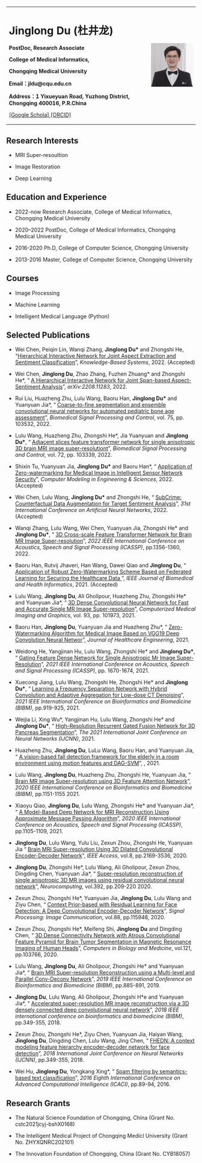 <div>
<table border="0">
  <tr>
    <td width="75%">
      <h1>Jinglong Du (杜井龙)</h1>
      <p><b>PostDoc, Research Associate</b></p>
      <p><b>College of Medical Informatics,</b></p>
      <p><b>Chongqing Medical University</b></p>
      <p><b>Email：jldu@cqu.edu.cn</b></p>
      <p><b>Address：1 Yixueyuan Road, Yuzhong District, Chongqing 400016, P.R.China</b></p>
      <p><a href="https://scholar.google.com/citations?user=JerUwSkAAAAJ&hl=zh-CN">[Google Schola] <a href="https://orcid.org/0000-0002-4225-0425">[ORCID]</a></a></p>
    </td>
    <td width="25%">
      <img src="/citations.jpg" width="100%">
    </td>
  </tr>
</table>
</div>

<h2>Research Interests</h2>

<ul>
<li><p>MRI Super-resoultion</p>
</li>
<li><p>Image Restoration</p>
</li>
<li><p>Deep Learning</p>
</li>
</ul>


<h2>Education and Experience</h2>

<ul>
<li><p>2022-now Research Associate, College of Medical Informatics, Chongqing Medical University</p>
</li>
<li><p>2020–2022 PostDoc, College of Medical Informatics, Chongqing Medical University</p>
</li>
<li><p>2016-2020 Ph.D, College of Computer Science, Chongqing University</p>
</li>
<li><p>2013-2016 Master, College of Computer Science, Chongqing University</p>
</li>
</ul>


<h2>Courses</h2>
<ul>
<li><p>Image Processing</p>
</li>
<li><p>Machine Learning</p>
</li>
<li><p>Intelligent Medical Language (Python)</p>
</li>
</ul>


<h2>Selected Publications</h2>

<ul>
<li><p>Wei Chen, Peiqin Lin, Wanqi Zhang, <b>Jinglong Du*</b> and Zhongshi He, &ldquo;<a href="https://www.sciencedirect.com/science/article/abs/pii/S095070512200925X">Hierarchical Interactive Network for Joint Aspect Extraction and Sentiment Classification</a>&rdquo;, <i>Knowledge-Based Systems</i>, 2022. (Accepted)</p>
</li>
<li><p>Wei Chen, <b>Jinglong Du</b>, Zhao Zhang, Fuzhen Zhuang* and Zhongshi He*, &ldquo; <a href="https://arxiv.org/abs/2208.11283"> A Hierarchical Interactive Network for Joint Span-based Aspect-Sentiment Analysis</a>&rdquo;, <i>arXiv:2208.11283</i>, 2022.</p>
</li>
<li><p>Rui Liu, Huazheng Zhu, Lulu Wang, Baoru Han, <b>Jinglong Du*</b> and Yuanyuan Jia*, &ldquo; <a href="https://www.sciencedirect.com/science/article/abs/pii/S1746809422000544"> Coarse-to-fine segmentation and ensemble convolutional neural networks for automated pediatric bone age assessment</a>&rdquo;, <i>Biomedical Signal Processing and Control</i>, vol. 75, pp. 103532, 2022.</p> 
<li><p>  Lulu Wang, Huazheng Zhu, Zhongshi He*, Jia Yuanyuan and <b>Jinglong Du*</b>,  &ldquo; <a href="https://www.sciencedirect.com/science/article/abs/pii/S1746809421009368"> Adjacent slices feature transformer network for single anisotropic 3D brain MRI image super-resolutiont</a>&rdquo;, <i>Biomedical Signal Processing and Control</i>, vol. 72, pp. 103339, 2022.</p>
</li> 
<li><p>Shixin Tu, Yuanyuan Jia, <b>Jinglong Du*</b> and Baoru Han*,  &ldquo; <a href="https://ieeexplore.ieee.org/abstract/document/9594451">Application of Zero-watermarking for Medical Image in Intelligent Sensor Network Security</a>&rdquo;, <i>Computer Modeling in Engineering & Sciences</i>, 2022. (Accepted)</p>
</li>
<li><p>Wei Chen, Lulu Wang, <b>Jinglong Du*</b> and Zhongshi He,  &ldquo; <a href="">SubCrime: Counterfactual Data Augmentation for Target Sentiment Analysis</a>&rdquo;, <i>31st International Conference on Artificial Neural Networks</i>, 2022. (Accepted)</p> 
</li>
<li><p>Wanqi Zhang, Lulu Wang, Wei Chen, Yuanyuan Jia, Zhongshi He* and <b>Jinglong Du*</b>,  &ldquo; <a href="https://ieeexplore.ieee.org/abstract/document/9746092/">3D Cross-scale Feature Transformer Network for Brain MR Image Super-resolution</a>&rdquo;, <i>2022 IEEE International Conference on Acoustics, Speech and Signal Processing (ICASSP)</i>, pp.1356-1360, 2022.</p>  
</li>
<li><p>Baoru Han, Rutvij Jhaveri, Han Wang, Dawei Qiao and <b>Jinglong Du</b>,  &ldquo; <a href="https://ieeexplore.ieee.org/abstract/document/9594451"> Application of Robust Zero-Watermarking Scheme Based on Federated Learning for Securing the Healthcare Data </a>&rdquo;, <i>IEEE Journal of Biomedical and Health Informatics</i>, 2021. (Accepted)</p>  
</li>
<li><p>Lulu Wang, <b>Jinglong Du</b>, Ali Gholipour, Huazheng Zhu, Zhongshi He* and Yuanyuan Jia*,  &ldquo; <a href="https://www.sciencedirect.com/science/article/abs/pii/S0895611121001221">3D Dense Convolutional Neural Network for Fast and Accurate Single MR Image Super-resolution</a>&rdquo;, <i>Computerized Medical Imaging and Graphics</i>, vol. 93, pp. 101973,  2021.</p>  
</li>
<li><p>Baoru Han, <b>Jinglong Du</b>, Yuanyuan Jia and Huazheng Zhu*,  &ldquo; <a href="https://www.hindawi.com/journals/jhe/2021/5551520/">Zero-Watermarking Algorithm for Medical Image Based on VGG19 Deep Convolution Neural Networ</a>&rdquo;, <i>Journal of Healthcare Engineering</i>, 2021.</p>  
</li>
<li><p>Weidong He, Yangjinan Hu, Lulu Wang, Zhongshi He* and <b>Jinglong Du*</b>,  &ldquo; <a href="https://ieeexplore.ieee.org/abstract/document/9414646">Gating Feature Dense Network for Single Anisotropic Mr Image Super-Resolution</a>&rdquo;, <i>2021 IEEE International Conference on Acoustics, Speech and Signal Processing (ICASSP)</i>, pp. 1670-1674, 2021.</p>  
</li>
<li><p>Xuecong Jiang, Lulu Wang, Zhongshi He, Zhongshi He* and <b>Jinglong Du*</b>,  &ldquo; <a href="https://ieeexplore.ieee.org/abstract/document/9414646">Learning a Frequency Separation Network with Hybrid Convolution and Adaptive Aggregation for Low-dose CT Denoising</a>&rdquo;, <i>2021 IEEE International Conference on Bioinformatics and Biomedicine (BIBM)</i>, pp.919-925, 2021.</p>  
</li>
<li><p>Weijia Li, Xing Wu*, Yangjinan Hu, Lulu Wang, Zhongshi He* and <b>Jinglong Du*</b>,  &ldquo; <a href="">High-Resolution Recurrent Gated Fusion Network for 3D Pancreas Segmentation</a>&rdquo;, <i>The 2021 International Joint Conference on Neural Networks (IJCNN)</i>, 2021.</p>  
</li>
<li><p>Huazheng Zhu, <b>Jinglong Du</b>, LuLu Wang, Baoru Han, and Yuanyuan Jia,  &ldquo; <a href="">A vision-based fall detection framework for the elderly in a room environment using motion features and DAG-SVM</a>&rdquo;, <i></i>, 2021.</p>  
</li>
<li><p>Lulu Wang, <b>Jinglong Du</b>, Huazheng Zhu, Zhongshi He, Yuanyuan Jia,  &ldquo; <a href="https://ieeexplore.ieee.org/abstract/document/9313377">Brain MR image Super-resolution using 3D Feature Attention Network</a>&rdquo;, <i>2020 IEEE International Conference on Bioinformatics and Biomedicine (BIBM)</i>, pp.1151-1155 2021.</p>  
</li>
<li><p>Xiaoyu Qiao, <b>Jinglong Du</b>, Lulu Wang, Zhongshi He* and Yuanyuan Jia*,  &ldquo; <a href="https://ieeexplore.ieee.org/abstract/document/9053131">A Model-Based Deep Network for MRI Reconstruction Using Approximate Message Passing Algorithm</a>&rdquo;, <i>2020 IEEE International Conference on Acoustics, Speech and Signal Processing (ICASSP)</i>, pp.1105-1109, 2021.</p>  
</li>
<li><p><b>Jinglong Du</b>, Lulu Wang, Yulu Liu, Zexun Zhou, Zhongshi He, Yuanyuan Jia  &ldquo; <a href="https://ieeexplore.ieee.org/abstract/document/8967055">Brain MRI Super-resolution Using 3D Dilated Convolutional Encoder-Decoder Network</a>&rdquo;, <i>IEEE Access</i>, vol.8, pp.2169-3536, 2020.</p>  
</li>
<li><p><b>Jinglong Du</b>, Zhongshi He*, Lulu Wang, Ali Gholipour, Zexun Zhou, Dingding Chen, Yuanyuan Jia*,  &ldquo; <a href="https://www.sciencedirect.com/science/article/abs/pii/S0925231219304771">Super-resolution reconstruction of single anisotropic 3D MR images using residual convolutional neural network</a>&rdquo;, <i>Neurocomputing</i>, vol.392, pp.209-220 2020.</p>  
</li>
<li><p>Zexun Zhou, Zhongshi He*, Yuanyuan Jia, <b>Jinglong Du</b>, Lulu Wang and Ziyu Chen,  &ldquo; <a href="https://www.sciencedirect.com/science/article/abs/pii/S0923596520301326">Context Prior-based with Residual Learning for Face Detection: A Deep Convolutional Encoder-Decoder Network</a>&rdquo;, <i>Signal Processing: Image Communication</i>, vol.88, pp.115948, 2020.</p>  
</li>
<li><p>Zexun Zhou, Zhongshi He*, Meifeng Shi, <b>Jinglong Du</b> and Dingding Chen,  &ldquo; <a href="https://www.sciencedirect.com/science/article/abs/pii/S0010482520301396">3D Dense Connectivity Network with Atrous Convolutional Feature Pyramid for Brain Tumor Segmentation in Magnetic Resonance Imaging of Human Heads</a>&rdquo;, <i>Computers in Biology and Medicine</i>, vol.121, pp.103766, 2020.</p>  
</li>
<li><p>Lulu Wang, <b>Jinglong Du</b>, Ali Gholipour, Zhongshi He* and Yuanyuan Jia*,  &ldquo; <a href="https://ieeexplore.ieee.org/abstract/document/8983233">Brain MRI Super-resolution Reconstruction using a Multi-level and Parallel Conv-Deconv Network</a>&rdquo;, <i>2019 IEEE International Conference on Bioinformatics and Biomedicine (BIBM)</i>, pp.885-891, 2019.</p>  
</li>
<li><p><b>Jinglong Du</b>, Lulu Wang, Ali Gholipour, Zhongshi H*e and Yuanyuan Jia*,  &ldquo; <a href="https://ieeexplore.ieee.org/abstract/document/8621073">Accelerated super-resolution MR image reconstruction via a 3D densely connected deep convolutional neural network</a>&rdquo;, <i>2018 IEEE international conference on bioinformatics and biomedicine (BIBM)</i>, pp.349-355, 2018.</p>  
</li>
<li><p>Zexun Zhou, Zhongshi He*, Ziyu Chen, Yuanyuan Jia, Haiyan Wang, <b>Jinglong Du</b>, Dingding Chen, Lulu Wang, Jing Chen,  &ldquo; <a href="https://ieeexplore.ieee.org/abstract/document/8489507">FHEDN: A context modeling feature hierarchy encoder-decoder network for face detection</a>&rdquo;, <i>2018 International Joint Conference on Neural Networks (IJCNN)</i>, pp.349-355, 2018.</p>  
</li>
  <li><p>Wei Hu, <b>Jinglong Du</b>, Yongkang Xing*,  &ldquo; <a href="https://ieeexplore.ieee.org/abstract/document/7449809">Spam filtering by semantics-based text classification</a>&rdquo;, <i>2016 Eighth International Conference on Advanced Computational Intelligence (ICACI)</i>, pp.89-94, 2016.</p>  
</li>
</ul>

   
<h2>Research Grants</h2>
<ul>
<li><p>The Natural Science Foundation of Chongqing, China (Grant No. cstc2021jcyj-bshX0168)</p>
</li>
<li><p>The Intelligent Medical Project of Chongqing Medicl University (Grant No. ZHYXQNRC202101)</p>
</li>
<li><p>The Innovation Foundation of Chongqing, China (Grant No. CYB18057)</p>
</li>
</ul>
  
  
